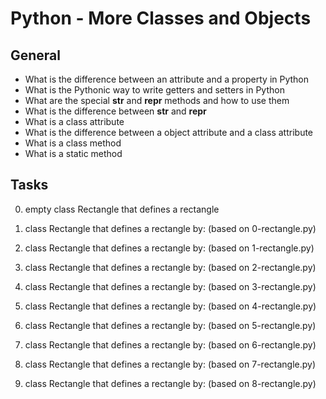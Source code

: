 # Python - More Classes and Objects

## General

- What is the difference between an attribute and a property in Python
- What is the Pythonic way to write getters and setters in Python
- What are the special __str__ and __repr__ methods and how to use them
- What is the difference between __str__ and __repr__
- What is a class attribute
- What is the difference between a object attribute and a class attribute
- What is a class method
- What is a static method

## Tasks

0.  empty class Rectangle that defines a rectangle

1.  class Rectangle that defines a rectangle by: (based on 0-rectangle.py)

2.  class Rectangle that defines a rectangle by: (based on 1-rectangle.py)

3.  class Rectangle that defines a rectangle by: (based on 2-rectangle.py)

4.  class Rectangle that defines a rectangle by: (based on 3-rectangle.py)

5.  class Rectangle that defines a rectangle by: (based on 4-rectangle.py)

6.  class Rectangle that defines a rectangle by: (based on 5-rectangle.py)

7.  class Rectangle that defines a rectangle by: (based on 6-rectangle.py)

8.  class Rectangle that defines a rectangle by: (based on 7-rectangle.py)

9.  class Rectangle that defines a rectangle by: (based on 8-rectangle.py)
